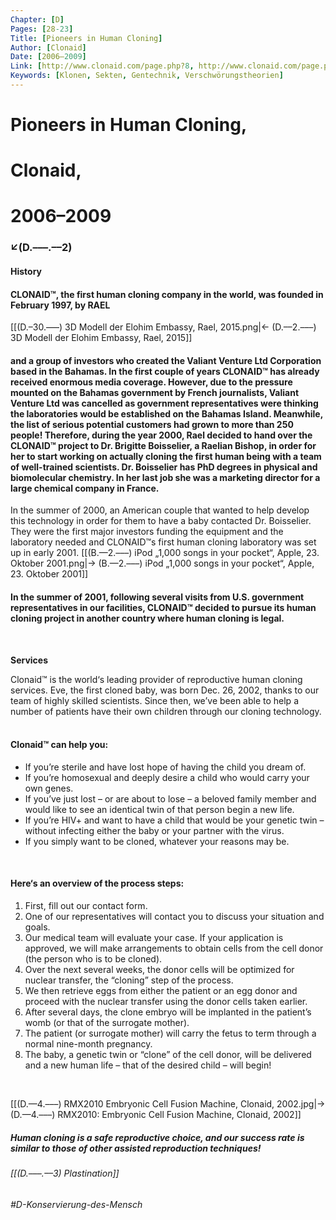 ```yaml
---
Chapter: [D]
Pages: [28-23]
Title: [Pioneers in Human Cloning]
Author: [Clonaid]
Date: [2006–2009]
Link: [http://www.clonaid.com/page.php?8, http://www.clonaid.com/page.php?7]
Keywords: [Klonen, Sekten, Gentechnik, Verschwörungstheorien]
---
```


# Pioneers in Human Cloning, 
# Clonaid, 
# 2006–2009
### ↙(D.–––.––2)

#### **History**
#### CLONAID™, the first human cloning company in the world, was founded in February 1997, by RAEL 
[[(D.–30.–––) 3D Modell der Elohim Embassy, Rael, 2015.png|← (D.––2.–––) 3D Modell der Elohim Embassy, Rael, 2015]] 
#### and a group of investors who created the Valiant Venture Ltd Corporation based in the Bahamas. In the first couple of years CLONAID™ has already received enormous media coverage. However, due to the pressure mounted on the Bahamas government by French journalists, Valiant Venture Ltd was cancelled as government representatives were thinking the laboratories would be established on the Bahamas Island. Meanwhile, the list of serious potential customers had grown to more than 250 people! Therefore, during the year 2000, Rael decided to hand over the CLONAID™ project to Dr. Brigitte Boisselier, a Raelian Bishop, in order for her to start working on actually cloning the first human being with a team of well-trained scientists. Dr. Boisselier has PhD degrees in physical and biomolecular chemistry. In her last job she was a marketing director for a large chemical company in France. 

In the summer of 2000, an American couple that wanted to help develop this technology in order for them to have a baby contacted Dr. Boisselier. They were the first major investors funding the equipment and the laboratory needed and CLONAID™s first human cloning laboratory was set up in early 2001. 
[[(B.—2.–––) iPod „1,000 songs in your pocket“, Apple, 23. Oktober 2001.png|→ (B.—2.–––) iPod „1,000 songs in your pocket“, Apple, 23. Oktober 2001]]
#### In the summer of 2001, following several visits from U.S. government representatives in our facilities, CLONAID™ decided to pursue its human cloning project in another country where human cloning is legal.
&nbsp;

**Services**

Clonaid™ is the world‘s leading provider of reproductive human cloning services. Eve, the first cloned baby, was born Dec. 26, 2002, thanks to our team of highly skilled scientists. Since then, we’ve been able to help a number of patients have their own children through our cloning technology.
&nbsp;

#### Clonaid™ can help you:
- If you’re sterile and have lost hope of having the child you dream of.
- If you’re homosexual and deeply desire a child who would carry your own genes.
- If you’ve just lost – or are about to lose – a beloved family member and would like to see an identical twin of that person begin a new life.
- If you’re HIV+ and want to have a child that would be your genetic twin – without infecting either the baby or your partner with the virus.
- If you simply want to be cloned, whatever your reasons may be.

&nbsp;

#### Here‘s an overview of the process steps:
1. First, fill out our contact form.
2. One of our representatives will contact you to discuss your situation and goals.
3. Our medical team will evaluate your case. If your application is approved, we will make arrangements to obtain cells from the cell donor (the person who is to be cloned).
4. Over the next several weeks, the donor cells will be optimized for nuclear transfer, the “cloning” step of the process.
5. We then retrieve eggs from either the patient or an egg donor and proceed with the nuclear transfer using the donor cells taken earlier.
6. After several days, the clone embryo will be implanted in the patient’s womb (or that of the surrogate mother).
7. The patient (or surrogate mother) will carry the fetus to term through a normal nine-month pregnancy.
8. The baby, a genetic twin or “clone” of the cell donor, will be delivered and a new human life – that of the desired child – will begin!

&nbsp;

[[(D.—4.–––) RMX2010 Embryonic Cell Fusion Machine, Clonaid, 2002.jpg|→ (D.—4.–––) RMX2010: Embryonic Cell Fusion Machine, Clonaid, 2002]]
&nbsp;
##### Human cloning is a safe reproductive choice, and our success rate is similar to those of other assisted reproduction techniques!

###### [[(D.–––.––3) Plastination]]
###### #D-Konservierung-des-Mensch